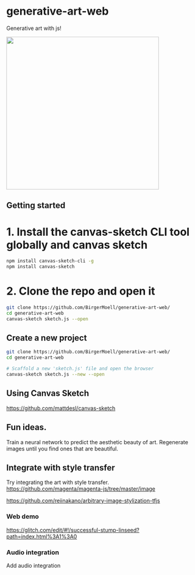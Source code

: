 # generative-art-web
Generative art with js!

<img height="400px" src="https://i.imgur.com/Xg6UZV6.png"/>

## Getting started

###
# 1. Install the canvas-sketch CLI tool globally and canvas sketch
```bash
npm install canvas-sketch-cli -g
npm install canvas-sketch
```
# 2. Clone the repo and open it
```bash
git clone https://github.com/BirgerMoell/generative-art-web/
cd generative-art-web
canvas-sketch sketch.js --open
```

## Create a new project

```bash
git clone https://github.com/BirgerMoell/generative-art-web/
cd generative-art-web

# Scaffold a new 'sketch.js' file and open the browser
canvas-sketch sketch.js --new --open
```

## Using Canvas Sketch
https://github.com/mattdesl/canvas-sketch


## Fun ideas.
Train a neural network to predict the aesthetic beauty of art. Regenerate images until you find ones that are beautiful.

## Integrate with style transfer
Try integrating the art with style transfer.
https://github.com/magenta/magenta-js/tree/master/image

https://github.com/reiinakano/arbitrary-image-stylization-tfjs

### Web demo
https://glitch.com/edit/#!/successful-stump-linseed?path=index.html%3A1%3A0

### Audio integration
Add audio integration